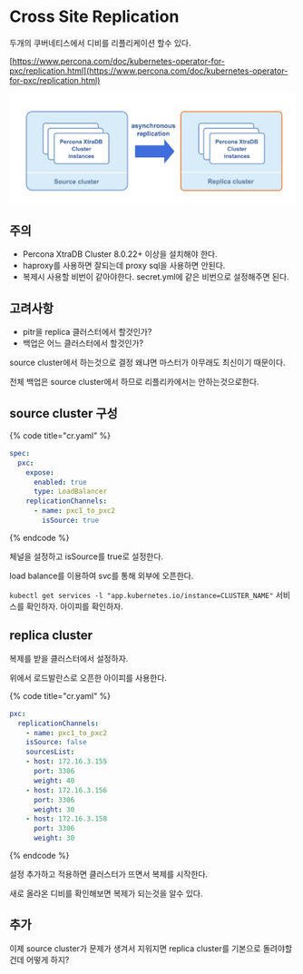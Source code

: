 # Cross Site Replication

두개의 쿠버네티스에서 디비를 리플리케이션 할수 있다.

[https://www.percona.com/doc/kubernetes-operator-for-pxc/replication.html](https://www.percona.com/doc/kubernetes-operator-for-pxc/replication.html)

![](../../.gitbook/assets/2021-08-22-23-54-23.png)

## 주의

- Percona XtraDB Cluster 8.0.22+ 이상을 설치해야 한다.
- haproxy를 사용하면 잘되는데 proxy sql을 사용하면 안된다.
- 복제시 사용할 비번이 같아야한다. secret.yml에 같은 비번으로 설정해주면 된다.

## 고려사항

- pitr을 replica 클러스터에서 할것인가?
- 백업은 어느 클러스터에서 할것인가?

source cluster에서 하는것으로 결정 왜냐면 마스터가 아무래도 최신이기 때문이다.

전체 백업은 source cluster에서 하므로 리플리카에서는 안하는것으로한다.

## source cluster 구성

{% code title="cr.yaml" %}

```yaml
spec:
  pxc:
    expose:
      enabled: true
      type: LoadBalancer
    replicationChannels:
      - name: pxc1_to_pxc2
        isSource: true
```

{% endcode %}

체널을 설정하고 isSource를 true로 설정한다.

load balance를 이용하여 svc를 통해 외부에 오픈한다.

`kubectl get services -l "app.kubernetes.io/instance=CLUSTER_NAME"` 서비스를 확인하자. 아이피를 확인하자.

## replica cluster

복제를 받을 클러스터에서 설정하자.

위에서 로드발란스로 오픈한 아이피를 사용한다.

{% code title="cr.yaml" %}

```yaml
pxc:
  replicationChannels:
    - name: pxc1_to_pxc2
    isSource: false
    sourcesList:
    - host: 172.16.3.155
      port: 3306
      weight: 40
    - host: 172.16.3.156
      port: 3306
      weight: 30
    - host: 172.16.3.158
      port: 3306
      weight: 30
```

{% endcode %}

설정 추가하고 적용하면 클러스터가 뜨면서 복제를 시작한다.

새로 올라온 디비를 확인해보면 복제가 되는것을 알수 있다.

## 추가

이제 source cluster가 문제가 생겨서 지워지면 replica cluster를 기본으로 돌려야할건데 어떻게 하지?
